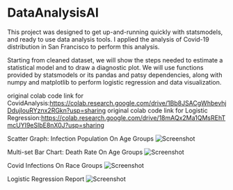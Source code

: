 # DataAnalysisAI
This project was designed to get up-and-running quickly with statsmodels, and ready to use data analysis tools. I applied the analysis of Covid-19 distribution in San Francisco to perform this analysis.

Starting from cleaned dataset, we will show the steps needed to estimate a statistical model and to draw a diagnostic plot. We will use functions provided by statsmodels or its pandas and patsy dependencies, along with numpy and matplotlib to perform logistic regression and data visualization.

original colab code link for CovidAnalysis:https://colab.research.google.com/drive/1Bb8JSACgWhbevhjDdujIouRYznx2RGkn?usp=sharing
original colab code link for Logistic Regression:https://colab.research.google.com/drive/18mAQx2Ma1QMsREhTmcUYI9eSlbE8nX0J?usp=sharing


Scatter Graph: Infection Population On Age Groups
![Screenshot](https://s2.loli.net/2023/01/09/VRA7Xu2yWMtJPhS.png)

Multi-set Bar Chart: Death Rate On Age Groups
![Screenshot](https://s2.loli.net/2023/01/09/NiYFkuOrbTstvj5.png)

Covid Infections On Race Groups
![Screenshot](https://s2.loli.net/2023/01/09/4TvsXbdDkhMHC6W.png)

Logistic Regression Report
![Screenshot](https://s2.loli.net/2023/01/09/nKxa5P3cj8esgG6.png)
